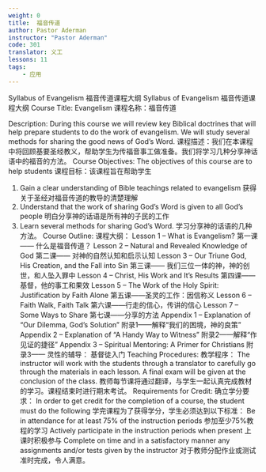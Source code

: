 ```yaml
---
weight: 0
title:  福音传道
author: Pastor Aderman
instructor: "Pastor Aderman"
code: 301
translator: 义工
lessons: 11
tags: 
    - 应用
---
```


Syllabus of Evangelism 福音传道课程大纲
Syllabus of Evangelism
福音传道课程大纲
Course Title: Evangelism
课程名称：福音传道

Description: During this course we will review key Biblical doctrines that will help prepare students to do the work of evangelism. We will study several methods for sharing the good news of God’s Word.
课程描述：我们在本课程中将回顾基要圣经教义，帮助学生为传福音事工做准备。我们将学习几种分享神话语中的福音的方法。
Course Objectives: The objectives of this course are to help students
课程目标：该课程旨在帮助学生
1. Gain a clear understanding of Bible teachings related to evangelism
获得关于圣经对福音传道的教导的清楚理解
2. Understand that the work of sharing God’s Word is given to all God’s people
明白分享神的话语是所有神的子民的工作
3. Learn several methods for sharing God’s Word.
学习分享神的话语的几种方法。
Course Outline:
课程大纲：
Lesson 1 – What is Evangelism?
第一课—— 什么是福音传道？
Lesson 2 – Natural and Revealed Knowledge of God
第二课—— 对神的自然认知和启示认知
Lesson 3 – Our Triune God, His Creation, and the Fall into Sin
第三课—— 我们三位一体的神，神的创世，和人坠入罪中
Lesson 4 – Christ, His Work and It’s Results
第四课——基督，他的事工和果效
Lesson 5 – The Work of the Holy Spirit: Justification by Faith Alone
第五课——圣灵的工作：因信称义
Lesson 6 – Faith Walk, Faith Talk
第六课——行走的信心，传讲的信心
Lesson 7 – Some Ways to Share
第七课——分享的方法
Appendix 1 – Explanation of “Our Dilemma, God’s Solution”
附录1——解释“我们的困境，神的良策”
Appendix 2 – Explanation of “A Handy Way to Witness”
附录2——解释“作见证的捷径”
Appendix 3 – Spiritual Mentoring: A Primer for Christians
附录3—— 灵性的辅导： 基督徒入门
Teaching Procedures:
教学程序：
The instructor will work with the students through a translator to carefully go through the materials in each lesson. A final exam will be given at the conclusion of the class.
教师每节课将通过翻译，与学生一起认真完成教材的学习。课程结束时进行期末考试。
Requirements for Credit:
确立学分要求：
In order to get credit for the completion of a course, the student must do the following
学完课程为了获得学分，学生必须达到以下标准：
Be in attendance for at least 75% of the instruction periods
参加至少75%教程的学习
Actively participate in the instruction periods when present
上课时积极参与
Complete on time and in a satisfactory manner any assignments and/or tests given by the instructor
对于教师分配作业或测试准时完成，令人满意。
